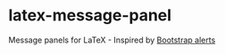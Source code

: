 # latex-message-panel
Message panels for LaTeX - Inspired by [Bootstrap alerts](http://www.w3schools.com/bootstrap/bootstrap_alerts.asp)
